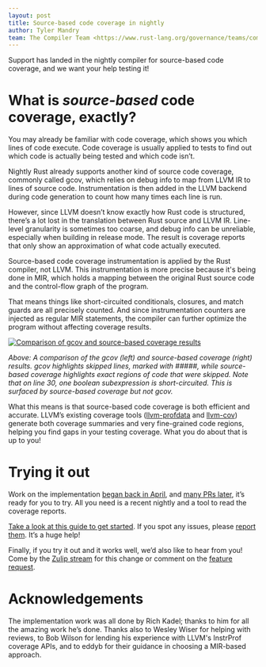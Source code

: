 ```yaml
---
layout: post
title: Source-based code coverage in nightly
author: Tyler Mandry
team: The Compiler Team <https://www.rust-lang.org/governance/teams/compiler>
---
```



Support has landed in the nightly compiler for source-based code coverage,
and we want your help testing it!


# What is _source-based_ code coverage, exactly?

You may already be familiar with code coverage, which shows you which lines
of code execute. Code coverage is usually applied to tests to find out which
code is actually being tested and which code isn’t.

Nightly Rust already supports another kind of source code coverage, commonly
called gcov, which relies on debug info to map from LLVM IR to lines of
source code. Instrumentation is then added in the LLVM backend during code
generation to count how many times each line is run.

However, since LLVM doesn’t know exactly how Rust code is structured, there’s
a lot lost in the translation between Rust source and LLVM IR. Line-level
granularity is sometimes too coarse, and debug info can be unreliable,
especially when building in release mode. The result is coverage reports that
only show an approximation of what code actually executed.

Source-based code coverage instrumentation is applied by the Rust compiler,
not LLVM. This instrumentation is more precise because it's being done in
MIR, which holds a mapping between the original Rust source code and the
control-flow graph of the program.

That means things like short-circuited conditionals, closures, and match
guards are all precisely counted. And since instrumentation counters are
injected as regular MIR statements, the compiler can further optimize the
program without affecting coverage results.

[![Comparison of gcov and source-based coverage results][comparison-img]][comparison-img]

_Above: A comparison of the gcov (left) and source-based coverage (right)
results. gcov highlights skipped lines, marked with #####, while source-based
coverage highlights exact regions of code that were skipped. Note that on
line 30, one boolean subexpression is short-circuited. This is surfaced by
source-based coverage but not gcov._

What this means is that source-based code coverage is both efficient and
accurate. LLVM’s existing coverage tools ([llvm-profdata] and [llvm-cov])
generate both coverage summaries and very fine-grained code regions, helping
you find gaps in your testing coverage. What you do about that is up to you!

[comparison-img]: /images/inside-rust/2020-11-12-source-based-code-coverage/comparison.png
[llvm-profdata]: https://llvm.org/docs/CommandGuide/llvm-profdata.html
[llvm-cov]: https://llvm.org/docs/CommandGuide/llvm-cov.html

# Trying it out

Work on the implementation [began back in April][MCP], and [many PRs
later][PRs], it’s ready for you to try. All you need is a recent nightly and
a tool to read the coverage reports.

[Take a look at this guide to get started][guide]. If you spot any issues,
please [report them]. It’s a huge help!

Finally, if you try it out and it works well, we’d also like to hear from
you! Come by the [Zulip stream] for this change or comment on the [feature
request].

[MCP]: https://github.com/rust-lang/compiler-team/issues/278
[PRs]: https://github.com/rust-lang/rust/pulls?q=is%3Apr+author%3Arichkadel+is%3Aclosed+closed%3A%3C2020-11-06
[guide]: https://doc.rust-lang.org/nightly/rustc/instrument-coverage.html
[report them]: https://github.com/rust-lang/rust/issues/new/choose
[Zulip stream]: https://rust-lang.zulipchat.com/#narrow/stream/233931-t-compiler.2Fmajor-changes/topic/Implement.20LLVM-compatible.20source-based.20cod.20compiler-team.23278
[feature request]: https://github.com/rust-lang/rust/issues/34701

# Acknowledgements

The implementation work was all done by Rich Kadel; thanks to him for all the
amazing work he’s done. Thanks also to Wesley Wiser for helping with reviews,
to Bob Wilson for lending his experience with LLVM's InstrProf coverage APIs,
and to eddyb for their guidance in choosing a MIR-based approach.
